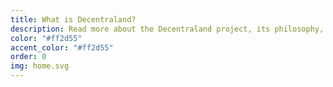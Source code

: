 ```yaml
---
title: What is Decentraland?
description: Read more about the Decentraland project, its philosophy, and technical foundation.
color: "#ff2d55"
accent_color: "#ff2d55"
order: 0
img: home.svg
---
```

